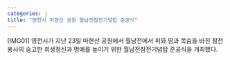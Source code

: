 ```yaml
---
categories: j
title: "영천시 마현산 공원 월남전참전기념탑 준공식"
---
```

[IMG01] 영천시가 지난 23일 마현산 공원에서 월남전에서 피와 땀과 목숨을 바친 참전용사의 숭고한 희생정신과 명예를 높이기 위한 월남전참전기념탑 준공식을 개최했다.